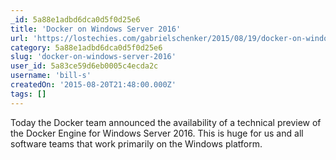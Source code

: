 ```yaml
---
_id: 5a88e1adbd6dca0d5f0d25e6
title: 'Docker on Windows Server 2016'
url: 'https://lostechies.com/gabrielschenker/2015/08/19/docker-on-windows-server-2016/'
category: 5a88e1adbd6dca0d5f0d25e6
slug: 'docker-on-windows-server-2016'
user_id: 5a83ce59d6eb0005c4ecda2c
username: 'bill-s'
createdOn: '2015-08-20T21:48:00.000Z'
tags: []
---
```


Today the Docker team announced the availability of a technical preview of the Docker Engine for Windows Server 2016. This is huge for us and all software teams that work primarily on the Windows platform.

